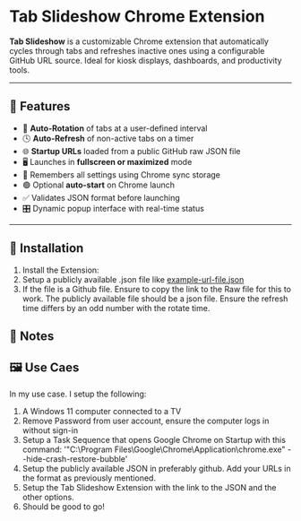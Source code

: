 # Tab Slideshow Chrome Extension

**Tab Slideshow** is a customizable Chrome extension that automatically cycles through tabs and refreshes inactive ones using a configurable GitHub URL source. Ideal for kiosk displays, dashboards, and productivity tools.

---

## 🚀 Features

- 🔄 **Auto-Rotation** of tabs at a user-defined interval
- 🕓 **Auto-Refresh** of non-active tabs on a timer
- 🌐 **Startup URLs** loaded from a public GitHub raw JSON file
- 🖥️ Launches in **fullscreen or maximized** mode
- 🧠 Remembers all settings using Chrome sync storage
- 🟢 Optional **auto-start** on Chrome launch
- ✅ Validates JSON format before launching
- 🎛️ Dynamic popup interface with real-time status

---

## 🔧 Installation

1. Install the Extension:
2. Setup a publicly available .json file like [example-url-file.json](https://github.com/dudeguy999/Tab-Slideshow/blob/main/example-url-file.json)
3. If the file is a Github file. Ensure to copy the link to the Raw file for this to work. The publicly available file should be a json file. Ensure the refresh time differs by an odd number with the rotate time. 

## 📒 Notes

## 🖼️ Use Caes

In my use case. I setup the following:
1. A Windows 11 computer connected to a TV
2. Remove Password from user account, ensure the computer logs in without sign-in
3. Setup a Task Sequence that opens Google Chrome on Startup with this command: '"C:\Program Files\Google\Chrome\Application\chrome.exe" --hide-crash-restore-bubble'
4. Setup the publicly available JSON in preferably github. Add your URLs in the format as previously mentioned.
5. Setup the Tab Slideshow Extension with the link to the JSON and the other options.
6. Should be good to go! 
